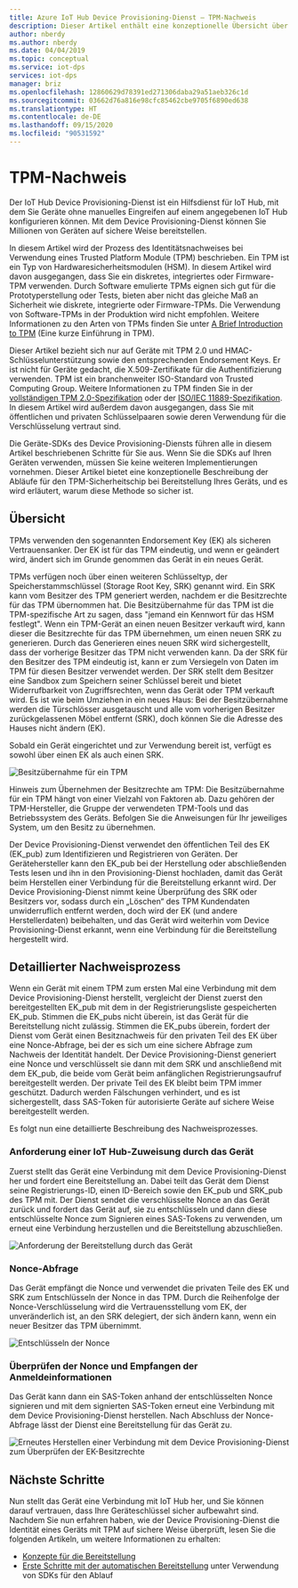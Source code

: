 ```yaml
---
title: Azure IoT Hub Device Provisioning-Dienst – TPM-Nachweis
description: Dieser Artikel enthält eine konzeptionelle Übersicht über den TPM-Nachweisfluss mithilfe des IoT Hub Device Provisioning-Diensts (Device Provisioning Service, DPS).
author: nberdy
ms.author: nberdy
ms.date: 04/04/2019
ms.topic: conceptual
ms.service: iot-dps
services: iot-dps
manager: briz
ms.openlocfilehash: 12860629d78391ed271306daba29a51aeb326c1d
ms.sourcegitcommit: 03662d76a816e98cfc85462cbe9705f6890ed638
ms.translationtype: HT
ms.contentlocale: de-DE
ms.lasthandoff: 09/15/2020
ms.locfileid: "90531592"
---
```

# <a name="tpm-attestation"></a>TPM-Nachweis

Der IoT Hub Device Provisioning-Dienst ist ein Hilfsdienst für IoT Hub, mit dem Sie Geräte ohne manuelles Eingreifen auf einem angegebenen IoT Hub konfigurieren können. Mit dem Device Provisioning-Dienst können Sie Millionen von Geräten auf sichere Weise bereitstellen.

In diesem Artikel wird der Prozess des Identitätsnachweises bei Verwendung eines Trusted Platform Module (TPM) beschrieben. Ein TPM ist ein Typ von Hardwaresicherheitsmodulen (HSM). In diesem Artikel wird davon ausgegangen, dass Sie ein diskretes, integriertes oder Firmware-TPM verwenden. Durch Software emulierte TPMs eignen sich gut für die Prototyperstellung oder Tests, bieten aber nicht das gleiche Maß an Sicherheit wie diskrete, integrierte oder Firmware-TPMs. Die Verwendung von Software-TPMs in der Produktion wird nicht empfohlen. Weitere Informationen zu den Arten von TPMs finden Sie unter [A Brief Introduction to TPM](https://trustedcomputinggroup.org/wp-content/uploads/TPM-2.0-A-Brief-Introduction.pdf) (Eine kurze Einführung in TPM).

Dieser Artikel bezieht sich nur auf Geräte mit TPM 2.0 und HMAC-Schlüsselunterstützung sowie den entsprechenden Endorsement Keys. Er ist nicht für Geräte gedacht, die X.509-Zertifikate für die Authentifizierung verwenden. TPM ist ein branchenweiter ISO-Standard von Trusted Computing Group. Weitere Informationen zu TPM finden Sie in der [vollständigen TPM 2.0-Spezifikation](https://trustedcomputinggroup.org/tpm-library-specification/) oder der [ISO/IEC 11889-Spezifikation](https://www.iso.org/standard/66510.html). In diesem Artikel wird außerdem davon ausgegangen, dass Sie mit öffentlichen und privaten Schlüsselpaaren sowie deren Verwendung für die Verschlüsselung vertraut sind.

Die Geräte-SDKs des Device Provisioning-Diensts führen alle in diesem Artikel beschriebenen Schritte für Sie aus. Wenn Sie die SDKs auf Ihren Geräten verwenden, müssen Sie keine weiteren Implementierungen vornehmen. Dieser Artikel bietet eine konzeptionelle Beschreibung der Abläufe für den TPM-Sicherheitschip bei Bereitstellung Ihres Geräts, und es wird erläutert, warum diese Methode so sicher ist.

## <a name="overview"></a>Übersicht

TPMs verwenden den sogenannten Endorsement Key (EK) als sicheren Vertrauensanker. Der EK ist für das TPM eindeutig, und wenn er geändert wird, ändert sich im Grunde genommen das Gerät in ein neues Gerät.

TPMs verfügen noch über einen weiteren Schlüsseltyp, der Speicherstammschlüssel (Storage Root Key, SRK) genannt wird. Ein SRK kann vom Besitzer des TPM generiert werden, nachdem er die Besitzrechte für das TPM übernommen hat. Die Besitzübernahme für das TPM ist die TPM-spezifische Art zu sagen, dass "jemand ein Kennwort für das HSM festlegt". Wenn ein TPM-Gerät an einen neuen Besitzer verkauft wird, kann dieser die Besitzrechte für das TPM übernehmen, um einen neuen SRK zu generieren. Durch das Generieren eines neuen SRK wird sichergestellt, dass der vorherige Besitzer das TPM nicht verwenden kann. Da der SRK für den Besitzer des TPM eindeutig ist, kann er zum Versiegeln von Daten im TPM für diesen Besitzer verwendet werden. Der SRK stellt dem Besitzer eine Sandbox zum Speichern seiner Schlüssel bereit und bietet Widerrufbarkeit von Zugriffsrechten, wenn das Gerät oder TPM verkauft wird. Es ist wie beim Umziehen in ein neues Haus: Bei der Besitzübernahme werden die Türschlösser ausgetauscht und alle vom vorherigen Besitzer zurückgelassenen Möbel entfernt (SRK), doch können Sie die Adresse des Hauses nicht ändern (EK).

Sobald ein Gerät eingerichtet und zur Verwendung bereit ist, verfügt es sowohl über einen EK als auch einen SRK.

![Besitzübernahme für ein TPM](./media/concepts-tpm-attestation/tpm-ownership.png)

Hinweis zum Übernehmen der Besitzrechte am TPM: Die Besitzübernahme für ein TPM hängt von einer Vielzahl von Faktoren ab. Dazu gehören der TPM-Hersteller, die Gruppe der verwendeten TPM-Tools und das Betriebssystem des Geräts. Befolgen Sie die Anweisungen für Ihr jeweiliges System, um den Besitz zu übernehmen.

Der Device Provisioning-Dienst verwendet den öffentlichen Teil des EK (EK_pub) zum Identifizieren und Registrieren von Geräten. Der Gerätehersteller kann den EK_pub bei der Herstellung oder abschließenden Tests lesen und ihn in den Provisioning-Dienst hochladen, damit das Gerät beim Herstellen einer Verbindung für die Bereitstellung erkannt wird. Der Device Provisioning-Dienst nimmt keine Überprüfung des SRK oder Besitzers vor, sodass durch ein „Löschen“ des TPM Kundendaten unwiderruflich entfernt werden, doch wird der EK (und andere Herstellerdaten) beibehalten, und das Gerät wird weiterhin vom Device Provisioning-Dienst erkannt, wenn eine Verbindung für die Bereitstellung hergestellt wird.

## <a name="detailed-attestation-process"></a>Detaillierter Nachweisprozess

Wenn ein Gerät mit einem TPM zum ersten Mal eine Verbindung mit dem Device Provisioning-Dienst herstellt, vergleicht der Dienst zuerst den bereitgestellten EK_pub mit dem in der Registrierungsliste gespeicherten EK_pub. Stimmen die EK_pubs nicht überein, ist das Gerät für die Bereitstellung nicht zulässig. Stimmen die EK_pubs überein, fordert der Dienst vom Gerät einen Besitznachweis für den privaten Teil des EK über eine Nonce-Abfrage, bei der es sich um eine sichere Abfrage zum Nachweis der Identität handelt. Der Device Provisioning-Dienst generiert eine Nonce und verschlüsselt sie dann mit dem SRK und anschließend mit dem EK_pub, die beide vom Gerät beim anfänglichen Registrierungsaufruf bereitgestellt werden. Der private Teil des EK bleibt beim TPM immer geschützt. Dadurch werden Fälschungen verhindert, und es ist sichergestellt, dass SAS-Token für autorisierte Geräte auf sichere Weise bereitgestellt werden.

Es folgt nun eine detaillierte Beschreibung des Nachweisprozesses.

### <a name="device-requests-an-iot-hub-assignment"></a>Anforderung einer IoT Hub-Zuweisung durch das Gerät

Zuerst stellt das Gerät eine Verbindung mit dem Device Provisioning-Dienst her und fordert eine Bereitstellung an. Dabei teilt das Gerät dem Dienst seine Registrierungs-ID, einen ID-Bereich sowie den EK_pub und SRK_pub des TPM mit. Der Dienst sendet die verschlüsselte Nonce an das Gerät zurück und fordert das Gerät auf, sie zu entschlüsseln und dann diese entschlüsselte Nonce zum Signieren eines SAS-Tokens zu verwenden, um erneut eine Verbindung herzustellen und die Bereitstellung abzuschließen.

![Anforderung der Bereitstellung durch das Gerät](./media/concepts-tpm-attestation/step-one-request-provisioning.png)

### <a name="nonce-challenge"></a>Nonce-Abfrage

Das Gerät empfängt die Nonce und verwendet die privaten Teile des EK und SRK zum Entschlüsseln der Nonce in das TPM. Durch die Reihenfolge der Nonce-Verschlüsselung wird die Vertrauensstellung vom EK, der unveränderlich ist, an den SRK delegiert, der sich ändern kann, wenn ein neuer Besitzer das TPM übernimmt.

![Entschlüsseln der Nonce](./media/concepts-tpm-attestation/step-two-nonce.png)

### <a name="validate-the-nonce-and-receive-credentials"></a>Überprüfen der Nonce und Empfangen der Anmeldeinformationen

Das Gerät kann dann ein SAS-Token anhand der entschlüsselten Nonce signieren und mit dem signierten SAS-Token erneut eine Verbindung mit dem Device Provisioning-Dienst herstellen. Nach Abschluss der Nonce-Abfrage lässt der Dienst eine Bereitstellung für das Gerät zu.

![Erneutes Herstellen einer Verbindung mit dem Device Provisioning-Dienst zum Überprüfen der EK-Besitzrechte](./media/concepts-tpm-attestation/step-three-validation.png)

## <a name="next-steps"></a>Nächste Schritte

Nun stellt das Gerät eine Verbindung mit IoT Hub her, und Sie können darauf vertrauen, dass Ihre Geräteschlüssel sicher aufbewahrt sind. Nachdem Sie nun erfahren haben, wie der Device Provisioning-Dienst die Identität eines Geräts mit TPM auf sichere Weise überprüft, lesen Sie die folgenden Artikeln, um weitere Informationen zu erhalten:

* [Konzepte für die Bereitstellung](about-iot-dps.md#provisioning-process)
* [Erste Schritte mit der automatischen Bereitstellung](./quick-setup-auto-provision.md) unter Verwendung von SDKs für den Ablauf
